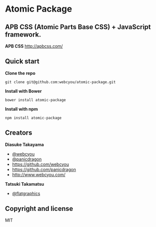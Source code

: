 # Atomic Package
## APB CSS (Atomic Parts Base CSS) + JavaScript framework.

**APB CSS**
http://apbcss.com/

## Quick start

**Clone the repo**
```
git clone git@github.com:webcyou/atomic-package.git
```

**Install with Bower**
```
bower install atomic-package
```

**Install with npm**
```
npm install atomic-package
```


## Creators

**Diasuke Takayama**
* [@webcyou](https://twitter.com/webcyou)
* [@panicdragon](https://twitter.com/panicdragon)
* <https://github.com/webcyou>
* <https://github.com/panicdragon>
* <http://www.webcyou.com/>

**Tatsuki Takamatsu**
* [@flatgraphics](https://twitter.com/flatgraphics)


## Copyright and license
MIT